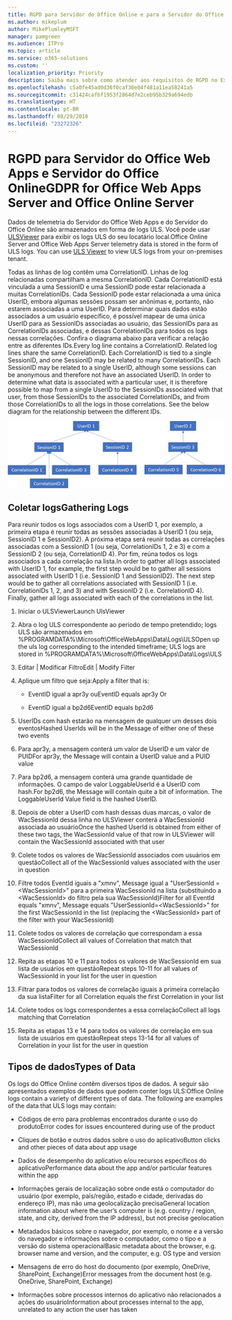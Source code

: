 ```yaml
---
title: RGPD para Servidor do Office Online e para o Servidor do Office Web Apps
ms.author: mikeplum
author: MikePlumleyMSFT
manager: pamgreen
ms.audience: ITPro
ms.topic: article
ms.service: o365-solutions
ms.custom: ''
localization_priority: Priority
description: Saiba mais sobre como atender aos requisitos de RGPD no Exchange Server local.
ms.openlocfilehash: c5a0fe45ad0d36f0caf30e04f481a11ea58241a5
ms.sourcegitcommit: c31424cafbf1953f2864d7e2ceb95b329a694edb
ms.translationtype: HT
ms.contentlocale: pt-BR
ms.lasthandoff: 08/29/2018
ms.locfileid: "23272326"
---
```

# <a name="gdpr-for-office-web-apps-server-and-office-online-server"></a><span data-ttu-id="ecb0c-103">RGPD para Servidor do Office Web Apps e Servidor do Office Online</span><span class="sxs-lookup"><span data-stu-id="ecb0c-103">GDPR for Office Web Apps Server and Office Online Server</span></span>

<span data-ttu-id="ecb0c-p101">Dados de telemetria do Servidor do Office Web Apps e do Servidor do Office Online são armazenados em forma de logs ULS. Você pode usar [ULSViewer](https://www.microsoft.com/en-us/download/details.aspx?id=44020) para exibir os logs ULS do seu locatário local.</span><span class="sxs-lookup"><span data-stu-id="ecb0c-p101">Office Online Server and Office Web Apps Server telemetry data is stored in the form of ULS logs. You can use [ULS Viewer](https://www.microsoft.com/en-us/download/details.aspx?id=44020) to view ULS logs from your on-premises tenant.</span></span>

<span data-ttu-id="ecb0c-p102">Todas as linhas de log contêm uma CorrelationID. Linhas de log relacionadas compartilham a mesma CorrelationID. Cada CorrelationID está vinculada a uma SessionID e uma SessionID pode estar relacionada a muitas CorrelationIDs. Cada SessionID pode estar relacionada a uma única UserID, embora algumas sessões possam ser anônimas e, portanto, não estarem associadas a uma UserID. Para determinar quais dados estão associados a um usuário específico, é possível mapear de uma única UserID para as SessionIDs associadas ao usuário, das SessionIDs para as CorrelationIDs associadas, e dessas CorrelationIDs para todos os logs nessas correlações. Confira o diagrama abaixo para verificar a relação entre as diferentes IDs.</span><span class="sxs-lookup"><span data-stu-id="ecb0c-p102">Every log line contains a CorrelationID. Related log lines share the same CorrelationID. Each CorrelationID is tied to a single SessionID, and one SessionID may be related to many CorrelationIDs. Each SessionID may be related to a single UserID, although some sessions can be anonymous and therefore not have an associated UserID. In order to determine what data is associated with a particular user, it is therefore possible to map from a single UserID to the SessionIDs associated with that user, from those SessionIDs to the associated CorrelationIDs, and from those CorrelationIDs to all the logs in those correlations. See the below diagram for the relationship between the different IDs.</span></span>

![](media/gdpr-for-office-online-server-image1.jpg)

## <a name="gathering-logs"></a><span data-ttu-id="ecb0c-112">Coletar logs</span><span class="sxs-lookup"><span data-stu-id="ecb0c-112">Gathering Logs</span></span>

<span data-ttu-id="ecb0c-p103">Para reunir todos os logs associados com a UserID 1, por exemplo, a primeira etapa é reunir todas as sessões associadas à UserID 1 (ou seja, SessionID 1 e SessionID2). A próxima etapa será reunir todas as correlações associadas com a SessionID 1 (ou seja, CorrelationIDs 1, 2 e 3) e com a SessionID 2 (ou seja, CorrelationID 4). Por fim, reúna todos os logs associados a cada correlação na lista.</span><span class="sxs-lookup"><span data-stu-id="ecb0c-p103">In order to gather all logs associated with UserID 1, for example, the first step would be to gather all sessions associated with UserID 1 (i.e. SessionID 1 and SessionID2). The next step would be to gather all correlations associated with SessionID 1 (i.e. CorrelationIDs 1, 2, and 3) and with SessionID 2 (i.e. CorrelationID 4). Finally, gather all logs associated with each of the correlations in the list.</span></span>

1.  <span data-ttu-id="ecb0c-116">Iniciar o ULSViewer</span><span class="sxs-lookup"><span data-stu-id="ecb0c-116">Launch UlsViewer</span></span>

2.  <span data-ttu-id="ecb0c-117">Abra o log ULS correspondente ao período de tempo pretendido; logs ULS são armazenados em %PROGRAMDATA%\\Microsoft\\OfficeWebApps\\Data\\Logs\\ULS</span><span class="sxs-lookup"><span data-stu-id="ecb0c-117">Open up the uls log corresponding to the intended timeframe; ULS logs are stored in %PROGRAMDATA%\\Microsoft\\OfficeWebApps\\Data\\Logs\\ULS</span></span>

3.  <span data-ttu-id="ecb0c-118">Editar | Modificar Filtro</span><span class="sxs-lookup"><span data-stu-id="ecb0c-118">Edit | Modify Filter</span></span>

4.  <span data-ttu-id="ecb0c-119">Aplique um filtro que seja:</span><span class="sxs-lookup"><span data-stu-id="ecb0c-119">Apply a filter that is:</span></span>

    -   <span data-ttu-id="ecb0c-120">EventID igual a apr3y ou</span><span class="sxs-lookup"><span data-stu-id="ecb0c-120">EventID equals apr3y Or</span></span>

    -   <span data-ttu-id="ecb0c-121">EventID igual a bp2d6</span><span class="sxs-lookup"><span data-stu-id="ecb0c-121">EventID equals bp2d6</span></span>

5.  <span data-ttu-id="ecb0c-122">UserIDs com hash estarão na mensagem de qualquer um desses dois eventos</span><span class="sxs-lookup"><span data-stu-id="ecb0c-122">Hashed UserIds will be in the Message of either one of these two events</span></span>

6.  <span data-ttu-id="ecb0c-123">Para apr3y, a mensagem conterá um valor de UserID e um valor de PUID</span><span class="sxs-lookup"><span data-stu-id="ecb0c-123">For apr3y, the Message will contain a UserID value and a PUID value</span></span>

7.  <span data-ttu-id="ecb0c-p104">Para bp2d6, a mensagem conterá uma grande quantidade de informações. O campo de valor LoggableUserId é a UserID com hash.</span><span class="sxs-lookup"><span data-stu-id="ecb0c-p104">For bp2d6, the Message will contain quite a bit of information. The LoggableUserId Value field is the hashed UserID.</span></span>

8.  <span data-ttu-id="ecb0c-126">Depois de obter a UserID com hash dessas duas marcas, o valor de WacSessionId dessa linha no ULSViewer conterá a WacSessionId associada ao usuário</span><span class="sxs-lookup"><span data-stu-id="ecb0c-126">Once the hashed UserId is obtained from either of these two tags, the WacSessionId value of that row in ULSViewer will contain the WacSessionId associated with that user</span></span>

9.  <span data-ttu-id="ecb0c-127">Colete todos os valores de WacSessionId associados com usuários em questão</span><span class="sxs-lookup"><span data-stu-id="ecb0c-127">Collect all of the WacSessionId values associated with the user in question</span></span>

10. <span data-ttu-id="ecb0c-128">Filtre todos EventId iguais a "xmnv", Message igual a "UserSessionId =\<WacSessionId\>" para a primeira WacSessionId na lista (substituindo a \<WacSessionId\> do filtro pela sua WacSessionId)</span><span class="sxs-lookup"><span data-stu-id="ecb0c-128">Filter for all EventId equals "xmnv", Message equals "UserSessionId=\<WacSessionId\>" for the first WacSessionId in the list (replacing the \<WacSessionId\> part of the filter with your WacSessionId)</span></span>

11. <span data-ttu-id="ecb0c-129">Colete todos os valores de correlação que correspondam a essa WacSessionId</span><span class="sxs-lookup"><span data-stu-id="ecb0c-129">Collect all values of Correlation that match that WacSessionId</span></span>

12. <span data-ttu-id="ecb0c-130">Repita as etapas 10 e 11 para todos os valores de WacSessionId em sua lista de usuários em questão</span><span class="sxs-lookup"><span data-stu-id="ecb0c-130">Repeat steps 10-11 for all values of WacSessionId in your list for the user in question</span></span>

13. <span data-ttu-id="ecb0c-131">Filtrar para todos os valores de correlação iguais à primeira correlação da sua lista</span><span class="sxs-lookup"><span data-stu-id="ecb0c-131">Filter for all Correlation equals the first Correlation in your list</span></span>

14. <span data-ttu-id="ecb0c-132">Colete todos os logs correspondentes a essa correlação</span><span class="sxs-lookup"><span data-stu-id="ecb0c-132">Collect all logs matching that Correlation</span></span>

15. <span data-ttu-id="ecb0c-133">Repita as etapas 13 e 14 para todos os valores de correlação em sua lista de usuários em questão</span><span class="sxs-lookup"><span data-stu-id="ecb0c-133">Repeat steps 13-14 for all values of Correlation in your list for the user in question</span></span>

## <a name="types-of-data"></a><span data-ttu-id="ecb0c-134">Tipos de dados</span><span class="sxs-lookup"><span data-stu-id="ecb0c-134">Types of Data</span></span>

<span data-ttu-id="ecb0c-p105">Os logs do Office Online contêm diversos tipos de dados. A seguir são apresentados exemplos de dados que podem conter logs ULS:</span><span class="sxs-lookup"><span data-stu-id="ecb0c-p105">Office Online logs contain a variety of different types of data. The following are examples of the data that ULS logs may contain:</span></span>

-   <span data-ttu-id="ecb0c-137">Códigos de erro para problemas encontrados durante o uso do produto</span><span class="sxs-lookup"><span data-stu-id="ecb0c-137">Error codes for issues encountered during use of the product</span></span>

-   <span data-ttu-id="ecb0c-138">Cliques de botão e outros dados sobre o uso do aplicativo</span><span class="sxs-lookup"><span data-stu-id="ecb0c-138">Button clicks and other pieces of data about app usage</span></span>

-   <span data-ttu-id="ecb0c-139">Dados de desempenho do aplicativo e/ou recursos específicos do aplicativo</span><span class="sxs-lookup"><span data-stu-id="ecb0c-139">Performance data about the app and/or particular features within the app</span></span>

-   <span data-ttu-id="ecb0c-140">Informações gerais de localização sobre onde está o computador do usuário (por exemplo, país/região, estado e cidade, derivadas do endereço IP), mas não uma geolocalização precisa</span><span class="sxs-lookup"><span data-stu-id="ecb0c-140">General location information about where the user’s computer is (e.g. country / region, state, and city, derived from the IP address), but not precise geolocation</span></span>

-   <span data-ttu-id="ecb0c-141">Metadados básicos sobre o navegador, por exemplo, o nome e a versão do navegador e informações sobre o computador, como o tipo e a versão do sistema operacional</span><span class="sxs-lookup"><span data-stu-id="ecb0c-141">Basic metadata about the browser, e.g. browser name and version, and the computer, e.g. OS type and version</span></span>

-   <span data-ttu-id="ecb0c-142">Mensagens de erro do host do documento (por exemplo, OneDrive, SharePoint, Exchange)</span><span class="sxs-lookup"><span data-stu-id="ecb0c-142">Error messages from the document host (e.g. OneDrive, SharePoint, Exchange)</span></span>

-   <span data-ttu-id="ecb0c-143">Informações sobre processos internos do aplicativo não relacionados a ações do usuário</span><span class="sxs-lookup"><span data-stu-id="ecb0c-143">Information about processes internal to the app, unrelated to any action the user has taken</span></span>
